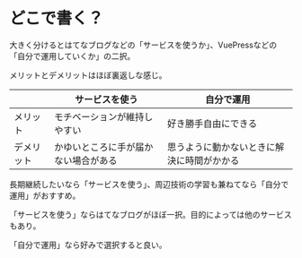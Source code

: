 # どこで書く？

大きく分けるとはてなブログなどの「サービスを使うか」、VuePressなどの「自分で運用していくか」の二択。

メリットとデメリットはほぼ裏返しな感じ。

||サービスを使う|自分で運用|
|---|---|---|
|メリット|モチベーションが維持しやすい|好き勝手自由にできる|
|デメリット|かゆいところに手が届かない場合がある|思うように動かないときに解決に時間がかかる|

長期継続したいなら「サービスを使う」、周辺技術の学習も兼ねてなら「自分で運用」がおすすめ。

「サービスを使う」ならはてなブログがほぼ一択。目的によっては他のサービスもあり。

「自分で運用」なら好みで選択すると良い。
